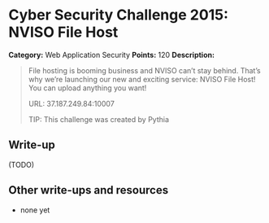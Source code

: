 # Cyber Security Challenge 2015: NVISO File Host

**Category:** Web Application Security
**Points:** 120
**Description:**

> File hosting is booming business and NVISO can’t stay behind. That’s why we’re launching our new and exciting service: NVISO File Host! You can upload anything you want!
>
> URL: 37.187.249.84:10007
>
> TIP: This challenge was created by Pythia

## Write-up

(TODO)

## Other write-ups and resources

* none yet
